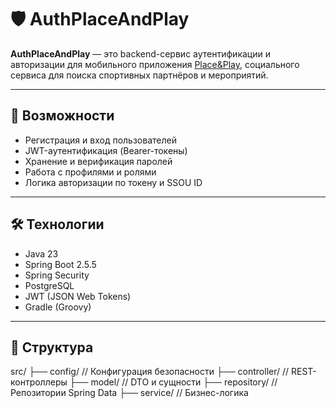# 🛡️ AuthPlaceAndPlay

**AuthPlaceAndPlay** — это backend-сервис аутентификации и авторизации для мобильного приложения [Place&Play](https://github.com/Olegator-IS/placeandplay), социального сервиса для поиска спортивных партнёров и мероприятий.

---

## 🚀 Возможности

- Регистрация и вход пользователей
- JWT-аутентификация (Bearer-токены)
- Хранение и верификация паролей
- Работа с профилями и ролями
- Логика авторизации по токену и SSOU ID

---

## 🛠️ Технологии

- Java 23
- Spring Boot 2.5.5
- Spring Security
- PostgreSQL
- JWT (JSON Web Tokens)
- Gradle (Groovy)

---

## 📁 Структура

src/
├── config/         // Конфигурация безопасности
├── controller/     // REST-контроллеры
├── model/          // DTO и сущности
├── repository/     // Репозитории Spring Data
├── service/        // Бизнес-логика
